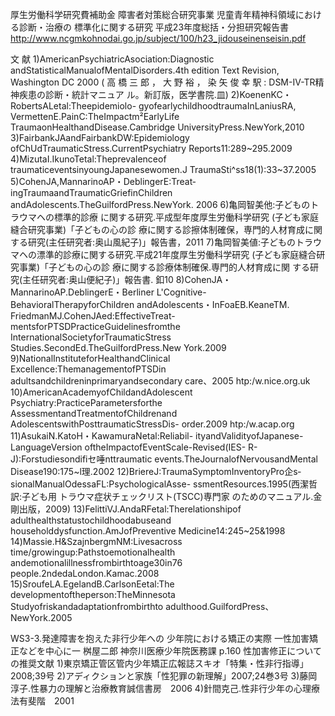 厚生労働科学研究費補助金 障害者対策総合研究事業
児童青年精神科領域における診断・治療の 標準化に関する研究
平成23年度総括・分担研究報告書
http://www.ncgmkohnodai.go.jp/subject/100/h23_jidouseinenseisin.pdf

文 献
1)AmericanPsychiatricAsociation:Diagnostic andStatisticalManualofMentalDisorders.4th edition Text Revision, Washington DC 2000 ( 高 橋 三 郎 ， 大 野 裕 ， 染 矢 俊 幸 駅 : DSM-IV-TR精神疾患の診断・統計マニュア ル。新訂版，医学書院.皿)
2)KoenenKC・RobertsALetal:Theepidemiolo- gyofearlychildhoodtraumaInLaniusRA, VermettenE.PainC:TheImpactm²EarlyLife TraumaonHealthandDisease.Cambridge UniversityPress.NewYork,2010
3)FairbankJAandFairbankDW:Epidemiology ofChUdTraumaticStress.CurrentPsychiatry Reports11:289~295.2009
4)MizutaI.IkunoTetal:Theprevalenceof traumaticeventsinyoungJapanesewomen.J TraumaSti^ss18(1):33~37.2005
5)CohenJA,MannarinoAP・DeblingerE:Treat‐ ingTraumaandTraumaticGriefinChildren andAdolescents.TheGuilfordPress.NewYork. 2006
6)亀岡智美他:子どものトラウマヘの標準的診療 に関する研究.平成型年度厚生労働科学研究 (子ども家庭縫合研究事業)「子どもの心の診 療に関する診擦体制確保，専門的人材育成に関
する研究(主任研究者:奥山風紀子)」報告書，2011 
7)亀岡智美値:子どものトラウマヘの漂準的診療に関する研究.平成21年度厚生労働科学研究 (子ども家庭縫合研究事業)「子どもの心の診 療に関する診療体制確保.専門的人材育成に関
する研究(主任研究者:奥山便紀子)」報告書. 釦10
8)CohenJA・MannarinoAP.DeblingerE・Berliner L'Cognitive-BehavioralTherapyforChildren andAdolescents・InFoaEB.KeaneTM. FriedmanMJ.CohenJAed:EffectiveTreat- mentsforPTSDPracticeGuidelinesfromthe InternationalSocietyforTraumaticStress
Studies.SecondEd.TheGuilfordPress.New
York.2009 9)NationalInstituteforHealthandClinical
Excellence:ThemanagementofPTSDin
adultsandchildreninprimaryandsecondary care、2005
htp:/w.nice.org.uk 10)AmericanAcademyofChildandAdolescent
Psychiatry:PracticeParametersforthe AssessmentandTreatmentofChildrenand AdolescentswithPosttraumaticStressDis- order.2009
htp:/w.acap.org 11)AsukaiN.KatoH・KawamuraNetal:Reliabil-
ityandValidityofJapanese-LanguageVersion oftheImpactofEventScale-Revised(IES- R-J):Forstudiesondifiセ唾nttraumatic events.TheJournalofNervousandMental Disease190:175~l理.2002
12)BriereJ:TraumaSymptomInventoryPro企s‐ sionalManualOdessaFL:PsychologicalAsse- ssmentResources.1995(西潔哲訳:子ども用
トラウマ症状チェックリスト(TSCC)専門家 のためのマニュアル.金剛出版，2009)
13)FelittiVJ.AndaRFetal:Therelationshipof adulthealthstatustochildhoodabuseand
householddysfunction.AmJofPreventive Medicine14:245~25&1998
14)Massie.H&SzajnbergmNM:Livesacross time/growingup:Pathstoemotionalhealth andemotionalillnessfrombirthtoage30in76 people.2ndedaLondon.Kamac.2008
15)SroufeLA.EgelandB.CarlsonEetal:The developmentoftheperson:TheMinnesota Studyofriskandadaptationfrombirthto adulthood.GuilfordPress、NewYork.2005

WS3-3.発達障害を抱えた非行少年への 少年院における矯正の実際 一性加害矯正などを中心に一 桝屋二郎 神奈川医療少年院医務課
p.160 性加害修正についての推奨文献
1)東京矯正管区管内少年矯正広報誌スキオ「特集・性非行指導」2008;39号 
2)アディクションと家族「性犯罪の新理解」2007;24巻3号 
3)藤岡淳子.性暴力の理解と治療教育誠信書房　2006 
4)針間克己.性非行少年の心理療法有斐階　2001
